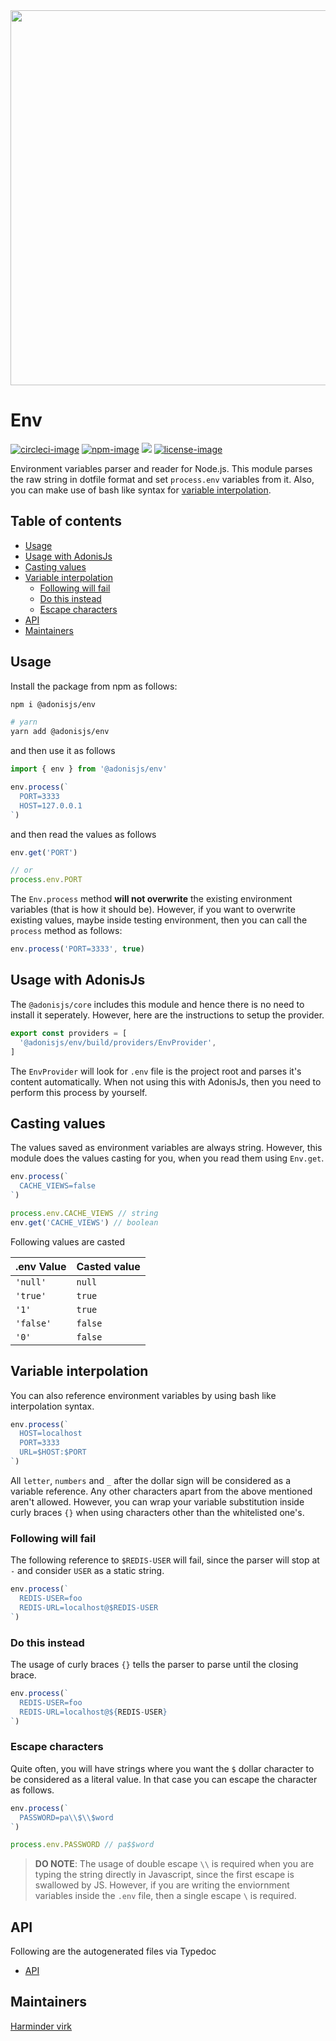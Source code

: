<div align="center">
  <img src="https://res.cloudinary.com/adonisjs/image/upload/q_100/v1564392111/adonis-banner_o9lunk.png" width="600px">
</div>

# Env
[![circleci-image]][circleci-url] [![npm-image]][npm-url] ![][typescript-image] [![license-image]][license-url]

Environment variables parser and reader for Node.js. This module parses the raw string in dotfile format and set `process.env` variables from it. Also, you can make use of bash like syntax for [variable interpolation](#variable-interpolation).

<!-- START doctoc generated TOC please keep comment here to allow auto update -->
<!-- DON'T EDIT THIS SECTION, INSTEAD RE-RUN doctoc TO UPDATE -->
## Table of contents

- [Usage](#usage)
- [Usage with AdonisJs](#usage-with-adonisjs)
- [Casting values](#casting-values)
- [Variable interpolation](#variable-interpolation)
  - [Following will fail](#following-will-fail)
  - [Do this instead](#do-this-instead)
  - [Escape characters](#escape-characters)
- [API](#api)
- [Maintainers](#maintainers)

<!-- END doctoc generated TOC please keep comment here to allow auto update -->

## Usage
Install the package from npm as follows:

```sh
npm i @adonisjs/env

# yarn
yarn add @adonisjs/env
```

and then use it as follows

```ts
import { env } from '@adonisjs/env'

env.process(`
  PORT=3333
  HOST=127.0.0.1
`)
```

and then read the values as follows

```ts
env.get('PORT')

// or
process.env.PORT
```

The `Env.process` method **will not overwrite** the existing environment variables (that is how it should be). However, if you want to overwrite existing values, maybe inside testing environment, then you can call the `process` method as follows:

```ts
env.process('PORT=3333', true)
```

## Usage with AdonisJs
The `@adonisjs/core` includes this module and hence there is no need to install it seperately. However, here are the instructions to setup the provider.

```ts
export const providers = [
  '@adonisjs/env/build/providers/EnvProvider',
]
```

The `EnvProvider` will look for `.env` file is the project root and parses it's content automatically. When not using this with AdonisJs, then you need to perform this process by yourself. 

## Casting values
The values saved as environment variables are always string. However, this module does the values casting for you, when you read them using `Env.get`.

```ts
env.process(`
  CACHE_VIEWS=false
`)

process.env.CACHE_VIEWS // string
env.get('CACHE_VIEWS') // boolean
```

Following values are casted

| .env Value | Casted value |
|------------|--------------|
| `'null'` | `null` |
| `'true'` | `true` |
| `'1'` | `true` |
| `'false'` | `false` |
| `'0'` | `false` |

## Variable interpolation
You can also reference environment variables by using bash like interpolation syntax.

```ts
env.process(`
  HOST=localhost
  PORT=3333
  URL=$HOST:$PORT
`)
```

All `letter`, `numbers` and `_` after the dollar sign will be considered as a variable reference. Any other characters apart from the above mentioned aren't allowed. However, you can wrap your variable substitution inside curly braces `{}` when using characters other than the whitelisted one's.

### Following will fail
The following reference to `$REDIS-USER` will fail, since the parser will stop at `-` and consider `USER` as a static string.

```ts
env.process(`
  REDIS-USER=foo
  REDIS-URL=localhost@$REDIS-USER
`)
```

### Do this instead
The usage of curly braces `{}` tells the parser to parse until the closing brace.

```ts
env.process(`
  REDIS-USER=foo
  REDIS-URL=localhost@${REDIS-USER}
`)
```

### Escape characters
Quite often, you will have strings where you want the `$` dollar character to be considered as a literal value. In that case you can escape the character as follows.

```ts
env.process(`
  PASSWORD=pa\\$\\$word
`)

process.env.PASSWORD // pa$$word
```

> **DO NOTE**: The usage of double escape `\\` is required when you are typing the string directly in Javascript, since the first escape is swallowed by JS. However, if you are writing the enviornment variables inside the `.env` file, then a single escape `\` is required.

## API
Following are the autogenerated files via Typedoc

* [API](docs/README.md)

## Maintainers
[Harminder virk](https://github.com/thetutlage)

[circleci-image]: https://img.shields.io/circleci/project/github/adonisjs/env/master.svg?style=for-the-badge&logo=circleci
[circleci-url]: https://circleci.com/gh/adonisjs/env "circleci"

[npm-image]: https://img.shields.io/npm/v/@adonisjs/env.svg?style=for-the-badge&logo=npm
[npm-url]: https://npmjs.org/package/@adonisjs/env "npm"

[typescript-image]: https://img.shields.io/badge/Typescript-294E80.svg?style=for-the-badge&logo=typescript

[license-url]: LICENSE.md
[license-image]: https://img.shields.io/aur/license/pac.svg?style=for-the-badge
